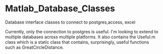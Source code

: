 Matlab_Database_Classes
=======================

Database interface classes to connect to postgres,access, excel

Currently, only the connection to postgres is useful. I'm looking to extend to multiple databases across multiple platforms. It also contains the Useful.m class which is a static class that contains, surprisingly, useful functions such as GreatCircleDistance.
